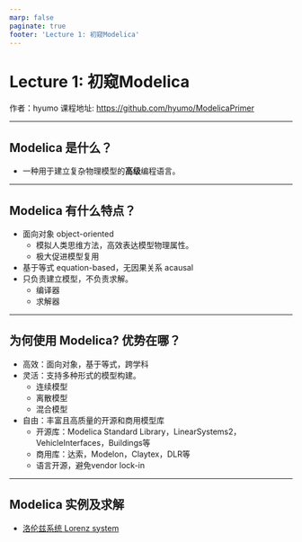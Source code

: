 ```yaml
---
marp: false
paginate: true
footer: 'Lecture 1: 初窥Modelica'
---
```


# Lecture 1: 初窥Modelica
作者：hyumo
课程地址: https://github.com/hyumo/ModelicaPrimer

---
## Modelica 是什么？
- 一种用于建立复杂物理模型的**高级**编程语言。

---
## Modelica 有什么特点？
- 面向对象 object-oriented
    - 模拟人类思维方法，高效表达模型物理属性。
    - 极大促进模型复用
- 基于等式 equation-based，无因果关系 acausal
- 只负责建立模型，不负责求解。
    - 编译器
    - 求解器
---

## 为何使用 Modelica? 优势在哪？
- 高效：面向对象，基于等式，跨学科
- 灵活：支持多种形式的模型构建。
    - 连续模型
    - 离散模型
    - 混合模型
- 自由：丰富且高质量的开源和商用模型库
    - 开源库：Modelica Standard Library，LinearSystems2，VehicleInterfaces，Buildings等
    - 商用库：达索，Modelon，Claytex，DLR等
    - 语言开源，避免vendor lock-in
---

## Modelica 实例及求解
- [洛伦兹系统 Lorenz system](https://en.wikipedia.org/wiki/Lorenz_system)

